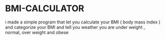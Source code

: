 # BMI-CALCULATOR
i made a simple program that let you calculate your BMI ( body mass index ) and categorize your BMI and tell you weather you are under weight , normal, over weight and obese
